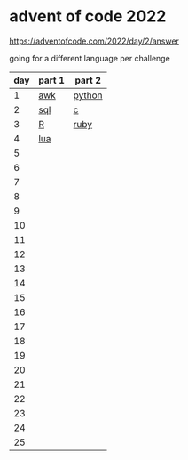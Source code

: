 # advent of code 2022

https://adventofcode.com/2022/day/2/answer

going for a different language per challenge

| day | part 1          | part 2             |
| --- | --------------- | ------------------ |
| 1   | [awk](./d1/pt1) | [python](./d1/pt2) |
| 2   | [sql](./d2/pt1) | [c](./d2/pt2)      |
| 3   | [R](./d3/pt1)   | [ruby](./d3/pt2)   |
| 4   | [lua](./d4/pt1) |                    |
| 5   |                 |                    |
| 6   |                 |                    |
| 7   |                 |                    |
| 8   |                 |                    |
| 9   |                 |                    |
| 10  |                 |                    |
| 11  |                 |                    |
| 12  |                 |                    |
| 13  |                 |                    |
| 14  |                 |                    |
| 15  |                 |                    |
| 16  |                 |                    |
| 17  |                 |                    |
| 18  |                 |                    |
| 19  |                 |                    |
| 20  |                 |                    |
| 21  |                 |                    |
| 22  |                 |                    |
| 23  |                 |                    |
| 24  |                 |                    |
| 25  |                 |                    |

